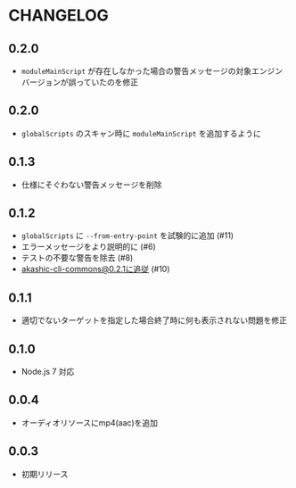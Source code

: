 # CHANGELOG

## 0.2.0
* `moduleMainScript` が存在しなかった場合の警告メッセージの対象エンジンバージョンが誤っていたのを修正

## 0.2.0
* `globalScripts` のスキャン時に `moduleMainScript` を追加するように

## 0.1.3
* 仕様にそぐわない警告メッセージを削除

## 0.1.2
* `globalScripts` に `--from-entry-point` を試験的に追加 (#11)
* エラーメッセージをより説明的に (#6)
* テストの不要な警告を除去 (#8)
* akashic-cli-commons@0.2.1に追従 (#10)

## 0.1.1
* 適切でないターゲットを指定した場合終了時に何も表示されない問題を修正

## 0.1.0
* Node.js 7 対応

## 0.0.4
* オーディオリソースにmp4(aac)を追加

## 0.0.3
* 初期リリース
